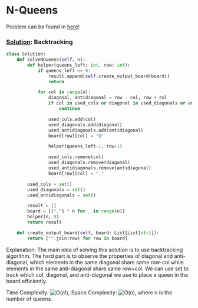 # N-Queens

Problem can be found in [here](https://leetcode.com/problems/n-queens/)!

### [Solution](/Backtracking/51-N-Queens/solution.py): Backtracking

```python
class Solution:
    def solveNQueens(self, n):
        def helper(queens_left: int, row: int):
            if queens_left == 0:
                result.append(self.create_output_board(board))
                return

            for col in range(n):
                diagonal, antidiagonal = row - col, row + col
                if col in used_cols or diagonal in used_diagonals or antidiagonal in used_antidiagonals:
                    continue

                used_cols.add(col)
                used_diagonals.add(diagonal)
                used_antidiagonals.add(antidiagonal)
                board[row][col] = "Q"

                helper(queens_left-1, row+1)

                used_cols.remove(col)
                used_diagonals.remove(diagonal)
                used_antidiagonals.remove(antidiagonal)
                board[row][col] = "."

        used_cols = set()
        used_diagonals = set()
        used_antidiagonals = set()

        result = []
        board = [["."] * n for _ in range(n)]
        helper(n, 0)
        return result

    def create_output_board(self, board: List[List[str]]):
        return ["".join(row) for row in board]
```

Explanation: The main idea of solving this solution is to use backtracking algorithm. The hard part is to observe the properties of diagonal and anti-diagonal, which elements in the same diagonal share same row-col while elements in the same anti-diagonal share same row+col. We can use set to track which col, diagonal, and anti-diagonal we use to place a queen in the board efficiently. 

Time Complexity: ![O(n!)](<https://latex.codecogs.com/svg.image?\inline&space;O(n!)>), Space Complexity: ![O(n)](<https://latex.codecogs.com/svg.image?\inline&space;O(n)>), where n is the number of queens.
